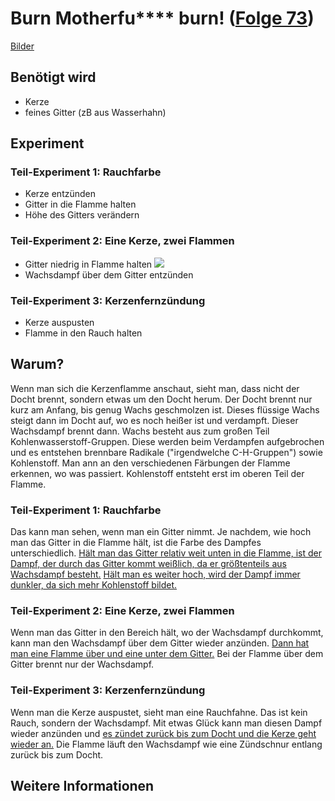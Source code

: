 # Burn Motherfu**** burn! ([Folge 73](http://minkorrekt.de/minkorrekt-folge-73-pilzpate/))

[Bilder](https://goo.gl/photos/Szac3VMLGWtnB4yH7)

## Benötigt wird

- Kerze
- feines Gitter (zB aus Wasserhahn)

## Experiment

### Teil-Experiment 1: Rauchfarbe

- Kerze entzünden
- Gitter in die Flamme halten
- Höhe des Gitters verändern

### Teil-Experiment 2: Eine Kerze, zwei Flammen

- Gitter niedrig in Flamme halten
![](https://lh3.googleusercontent.com/tdunBYgP1PWlv-qbPNaC6NHuQ4flOgXmnceFUE-qbAFzZW7dvkEx5ulbIooU7G0a_lAJTUXg0AXhQaYwRiX0cW5SPo9dDk8Z063no1sEEI3eapfVDSzTbpd7NGUqHxqVa0aw_ubdK3VZFYESgPtrzONGU49-UXHKWXw1hiOCRs8mssuQVzulfugH3xpggoHtCtLiI969TvrZ89lt2pz3EgCn04dqYsaQlhT2-ZM-EgOlJeCOJod3BEzTQ2gof54dEcs7s529Lw7AyK5so4lfoRECeawrB-QsnGJE0XTDEo9PczHz-ZvjwKW7vt7N7Dno1K78I-uYbIMbjpqO_6gHNJjOCdx-lBFkBIw_cf1R7yM2Xm2owrbIRBYyCByAtbUt55CWtyxd6KuyYXHerZo3zx822PHCnpY-XtxzeH2Q4P3cXwdy9Aw1udMRXs1pTrS70vfuY16EiFksnX_r51MqKSr_OChVLGoDFOfhs0FOnHcgtr7WBQswjEIExGeWmH72OCnRW6FFcqSTh8AJWXOQ7p_eZQWSryQ4HzY8rWXRu-bBiCTBK5Du0_jKk2nr1UA0_cpvd_nho5q8g_Bsr6nKcvIrA9ZNQSI)
- Wachsdampf über dem Gitter entzünden

### Teil-Experiment 3: Kerzenfernzündung

- Kerze auspusten
- Flamme in den Rauch halten 

## Warum?

Wenn man sich die Kerzenflamme anschaut, sieht man, dass nicht der Docht brennt, sondern etwas um den Docht herum. Der Docht brennt nur kurz am Anfang, bis genug Wachs geschmolzen ist. Dieses flüssige Wachs steigt dann im Docht auf, wo es noch heißer ist und verdampft. Dieser Wachsdampf brennt dann. Wachs besteht aus zum großen Teil Kohlenwasserstoff-Gruppen. Diese werden beim Verdampfen aufgebrochen und es entstehen brennbare Radikale ("irgendwelche C-H-Gruppen") sowie Kohlenstoff. Man ann an den verschiedenen Färbungen der Flamme erkennen, wo was passiert. Kohlenstoff entsteht erst im oberen Teil der Flamme.

### Teil-Experiment 1: Rauchfarbe

Das kann man sehen, wenn man ein Gitter nimmt. Je nachdem, wie hoch man das Gitter in die Flamme hält, ist die Farbe des Dampfes unterschiedlich. [Hält man das Gitter relativ weit unten in die Flamme, ist der Dampf, der durch das Gitter kommt weißlich, da er größtenteils aus Wachsdampf besteht.](https://photos.google.com/share/AF1QipMtJj7q4IIYfApeJp3nmKDfJyfQJbziNV0HOMmBKrTkDNYyJL9IIxhv0JtGiImA1w/photo/AF1QipPpiNN07lx6Fz0SSgtkcxEmFxN_ip4zmFM_1P4I?key=SmwyYzEzNVZsNkVZT2VkZXIxbFU5TGItRm9STTNR) [Hält man es weiter hoch, wird der Dampf immer dunkler, da sich mehr Kohlenstoff bildet.](https://photos.google.com/share/AF1QipMtJj7q4IIYfApeJp3nmKDfJyfQJbziNV0HOMmBKrTkDNYyJL9IIxhv0JtGiImA1w/photo/AF1QipMehfsprSu8u9o0SFriCl4em069rZZMcX6GpekS?key=SmwyYzEzNVZsNkVZT2VkZXIxbFU5TGItRm9STTNR)

### Teil-Experiment 2: Eine Kerze, zwei Flammen

Wenn man das Gitter in den Bereich hält, wo der Wachsdampf durchkommt, kann man den Wachsdampf über dem Gitter wieder anzünden. [Dann hat man eine Flamme über und eine unter dem Gitter.](https://photos.google.com/share/AF1QipMtJj7q4IIYfApeJp3nmKDfJyfQJbziNV0HOMmBKrTkDNYyJL9IIxhv0JtGiImA1w/photo/AF1QipM59Yb8pVWoh0ofl-c63GyJSvCE1oCr57ETzuc1?key=SmwyYzEzNVZsNkVZT2VkZXIxbFU5TGItRm9STTNR) Bei der Flamme über dem Gitter brennt nur der Wachsdampf.

### Teil-Experiment 3: Kerzenfernzündung

Wenn man die Kerze auspustet, sieht man eine Rauchfahne. Das ist kein Rauch, sondern der Wachsdampf. Mit etwas Glück kann man diesen Dampf wieder anzünden und [es zündet zurück bis zum Docht und die Kerze geht wieder an.](https://youtu.be/vUF6wHagUgk) Die Flamme läuft den Wachsdampf wie eine Zündschnur entlang zurück bis zum Docht.

## Weitere Informationen